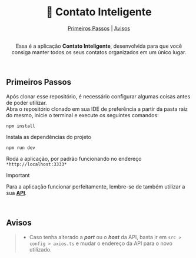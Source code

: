 <h1 align="center">📱 Contato Inteligente</h1>
<div align=center><a href="#primeiros-passos">Primeiros Passos</a> | <a href="#avisos">Avisos</a></div><br/>

<p align=center>Essa é a aplicação <b>Contato Inteligente</b>, desenvolvida para que você consiga manter todos os seus contatos organizados em um único lugar.</p>

<br/>

## **Primeiros Passos**

Após clonar esse repositório, é necessário configurar algumas coisas antes de poder utilizar.<br/>
Abra o repositório clonado em sua IDE de preferência a partir da pasta raiz do mesmo, inicie o terminal e execute os seguintes comandos:

```
npm install
```

Instala as dependências do projeto

```
npm run dev
```

Roda a aplicação, por padrão funcionando no endereço `*http://localhost:3333*`

> [!IMPORTANT]  
> Para a aplicação funcionar perfeitamente, lembre-se de também utilizar a sua [**API**](https://github.com/Kenzie-Academy-Brasil-Developers/m6-entrega01-desafiofullstack-backend-vinicios).

<br/>

## **Avisos**

> - Caso tenha alterado a **_port_** ou o **_host_** da API, basta ir em `src > config > axios.ts` e mudar o endereço da API para o novo utilizado.

